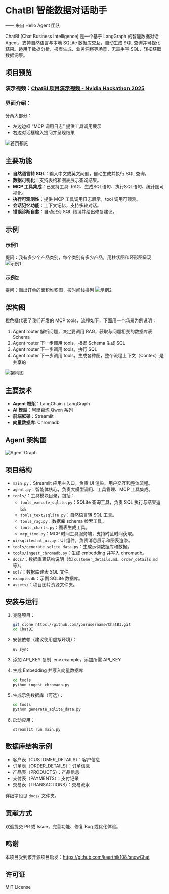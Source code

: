 # ChatBI 智能数据对话助手
—— 来自 Hello Agent 团队

ChatBI (Chat Business Intelligence) 是一个基于 LangGraph 的智能数据对话 Agent，支持自然语言与本地 SQLite 数据库交互，自动生成 SQL 查询并可视化结果。适用于数据分析、报表生成、业务洞察等场景，无需手写 SQL，轻松获取数据洞察。


## 项目预览
### 演示视频：[ChatBI 项目演示视频 - Nvidia Hackathon 2025](https://www.bilibili.com/video/BV1nAYLzGEgy/)
### 界面介绍：
分两大部分：  
- 左边边框 “MCP 调用日志” 提供工具调用展示
- 右边对话框输入提问并呈现结果

![首页预览](assets/homepage.png)

## 主要功能

- **自然语言转 SQL**：输入中文或英文问题，自动生成并执行 SQL 查询。
- **数据可视化**：支持表格和图表展示查询结果。
- **MCP 工具集成**：已支持工具: RAG、生成SQL语句、执行SQL语句、统计图可视化。
- **执行可观测性**：提供 MCP 工具调用日志展示，tool 调用可观测。
- **会话记忆功能**：上下文记忆，支持多轮对话。
- **错误诊断自愈**：自动识别 SQL 错误并给出修复建议。

## 示例
### 示例1
提问：我有多少个产品类别，每个类别有多少产品，用柱状图和环形图呈现
![示例1](assets/使用示例1.png)
### 示例2
提问：画出订单的面积堆积图，按时间线排列
![示例2](assets/使用示例2.png)


## 架构图
橙色框代表了我们开发的 MCP tools，流程如下，下面用一个场景为例说明：  
1. Agent router 解析问题，决定要调用 RAG，获取与问题相关的数据库表 Schema
2. Agent router 下一步调用 tools，根据 Schema 生成 SQL
3. Agent router 下一步调用 tools，执行 SQL
4. Agent router 下一步调用 tools，生成各种图，整个流程上下文（Contex）是共享的

![架构图](assets/架构图-2025-09-07-1456.png)

## 主要技术

- **Agent 框架**：LangChain / LangGraph
- **AI 模型**：阿里百炼 Qwen 系列
- **前端框架**：Streamlit
- **向量数据库**: Chromadb

## Agent 架构图
![Agent Graph](assets/agent_graph.png)

## 项目结构

- `main.py`：Streamlit 应用主入口，负责 UI 渲染、用户交互和整体流程。
- `agent.py`：智能体核心，负责大模型调用、工具管理、MCP 工具集成。
- `tools/`：工具模块目录，包括：
   - `tools_execute_sqlite.py`：SQLite 查询工具，负责 SQL 执行与结果返回。
   - `tools_text2sqlite.py`：自然语言转 SQL 工具。
   - `tools_rag.py`：数据库 schema 检索工具。
   - `tools_charts.py`：图表生成工具。
   - `mcp_time.py`：MCP 时间工具服务端，支持时区时间获取。
- `ui/sqlitechat_ui.py`：UI 组件，负责消息展示和图表渲染。
- `tools/generate_sqlite_data.py`：生成示例数据库和数据。
- `tools/ingest_chromadb.py`：生成 embedding 并写入 chromadb。
- `docs/`：数据库表结构说明（如 `customer_details.md`、`order_details.md` 等）。
- `sql/`：数据库建表 SQL 文件。
- `example.db`：示例 SQLite 数据库。
- `assets/`：项目图片资源文件夹。

## 安装与运行

1. 克隆项目：
   ```bash
   git clone https://github.com/yourusername/ChatBI.git
   cd ChatBI
   ```

2. 安装依赖（建议使用虚拟环境）：
   ```bash
   uv sync
   ```

3. 添加 API_KEY
   复制 .env.example，添加所需 API_KEY


4. 生成 Embedding 并写入向量数据库
   ```bash
   cd tools
   python ingest_chromadb.py
   ```

5. 生成示例数据库（可选）：
   ```bash
   cd tools
   python generate_sqlite_data.py
   ```

6. 启动应用：
   ```bash
   streamlit run main.py
   ```

## 数据库结构示例

- 客户表（CUSTOMER_DETAILS）：客户信息
- 订单表（ORDER_DETAILS）：订单信息
- 产品表（PRODUCTS）：产品信息
- 支付表（PAYMENTS）：支付记录
- 交易表（TRANSACTIONS）：交易流水

详细字段见 `docs/` 文件夹。

## 贡献方式

欢迎提交 PR 或 Issue，完善功能、修复 Bug 或优化体验。

## 鸣谢

本项目受到该开源项目启发：https://github.com/kaarthik108/snowChat

## 许可证

MIT License
